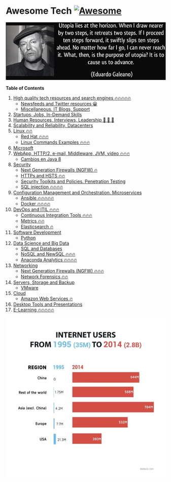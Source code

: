# Awesome Tech [![Awesome](https://cdn.rawgit.com/sindresorhus/awesome/d7305f38d29fed78fa85652e3a63e154dd8e8829/media/badge.svg)](https://github.com/sindresorhus/awesome)

<div class="container">
<img alt="Utopia Eduardo Galeano" src="images/utopia_eduardo_galeano.png">
<div id="player"></div>
</div>

**Table of Contents**

1. [High quality tech resources and search engines 🔥🔥🔥🔥🔥](high-quality-tech-resources.md)
	- [Newsfeeds and Twitter resources 😀](twitter.md)  
	- [Miscellaneous. IT Blogs, Support](it-blogs.md)
2. [Startups, Jobs, In-Demand Skills](startups.md)
3. [Human Resources, Interviews, Leadership 🙈 🙉 🙊](hr.md)
4. [Scalability and Reliability, Datacenters](scalability.md)
5. [Linux 🔥🔥](linux.md)
	- [Red Hat 🔥🔥🔥](redhat.md)
	- [Linux Commands Examples 🔥🔥🔥](linux-commands-examples.md)
6. [Microsoft](microsoft.md)
7. [WebApp, HTTP/2, e-mail, Middleware, JVM, video 🔥🔥🔥](webapp.md)
	- [Cambios en Java 8](jvm-mem.md)
8. [Security](security.md)
	- [Next Generation Firewalls (NGFW) 🔥](NGFW.md)
	- [HTTPs and HSTS 🔥🔥](https.md)
	- [Security Toolkits and Policies. Penetration Testing](pen_testing.md)
	- [SQL injection 🔥🔥🔥🔥](sql_injection.md)
9. [Configuration Management and Orchestration. Microservices](config-mgmt.md)
	- [Ansible 🔥🔥🔥🔥🔥](ansible.md)
	- [Docker 🔥🔥🔥🔥](docker.md)
10. [DevOps and ITIL 🔥🔥🔥](devops-itil.md)
	- [Continuous Integration Tools 🔥🔥🔥](jenkins-git.md)
	- [Metrics 🔥🔥](metrics.md)
	- [Elasticsearch 🔥](elasticsearch.md)
11. [Software Development](sw-devel.md)
	- [Python](python.md)
12. [Data Science and Big Data](data-science.md)
	- [SQL and Databases](databases.md)
	- [NoSQL and NewSQL 🔥🔥🔥](nosql.md)
	- [Anaconda Analytics 🔥🔥🔥🔥](anaconda.md)
13. [Networking](networking.md)
    - [Next Generation Firewalls (NGFW) 🔥🔥🔥](NGFW.md)
	- [Network Forensics 🔥🔥](nw_forensics.md)
14. [Servers, Storage and Backup](servers-storage-backup.md)
	- [VMware](vmware.md)
15. [Cloud](cloud.md)
	- [Amazon Web Services 🔥](aws.md)
16. [Desktop Tools and Presentations](desktop-tools.md)
17. [E-Learning 🔥🔥🔥🔥🔥](e-learning.md)

[![internet users](images/internet-users.jpeg)](http://dadaviz.com/i/4164)

<!-- <iframe width="100%" height="45" src="https://www.youtube.com/embed/uuvDToxhZO0?rel=0&amp;autohide=2&amp;showinfo=0&amp;autoplay=1&amp;controls=2&amp;start=33&amp;end=82" frameborder="0" allowfullscreen></iframe> -->
